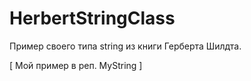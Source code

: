 # HerbertStringClass
Пример своего типа string из книги Герберта Шилдта. 

[ Мой пример в реп. MyString ]

